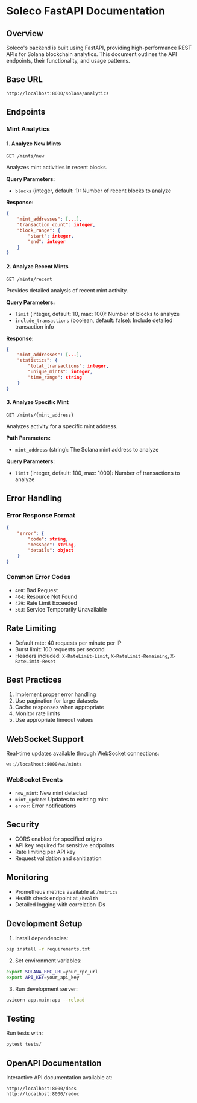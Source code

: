 # Soleco FastAPI Documentation

## Overview
Soleco's backend is built using FastAPI, providing high-performance REST APIs for Solana blockchain analytics. This document outlines the API endpoints, their functionality, and usage patterns.

## Base URL
```
http://localhost:8000/solana/analytics
```

## Endpoints

### Mint Analytics

#### 1. Analyze New Mints
```
GET /mints/new
```
Analyzes mint activities in recent blocks.

**Query Parameters:**
- `blocks` (integer, default: 1): Number of recent blocks to analyze

**Response:**
```json
{
    "mint_addresses": [...],
    "transaction_count": integer,
    "block_range": {
        "start": integer,
        "end": integer
    }
}
```

#### 2. Analyze Recent Mints
```
GET /mints/recent
```
Provides detailed analysis of recent mint activity.

**Query Parameters:**
- `limit` (integer, default: 10, max: 100): Number of blocks to analyze
- `include_transactions` (boolean, default: false): Include detailed transaction info

**Response:**
```json
{
    "mint_addresses": [...],
    "statistics": {
        "total_transactions": integer,
        "unique_mints": integer,
        "time_range": string
    }
}
```

#### 3. Analyze Specific Mint
```
GET /mints/{mint_address}
```
Analyzes activity for a specific mint address.

**Path Parameters:**
- `mint_address` (string): The Solana mint address to analyze

**Query Parameters:**
- `limit` (integer, default: 100, max: 1000): Number of transactions to analyze

## Error Handling

### Error Response Format
```json
{
    "error": {
        "code": string,
        "message": string,
        "details": object
    }
}
```

### Common Error Codes
- `400`: Bad Request
- `404`: Resource Not Found
- `429`: Rate Limit Exceeded
- `503`: Service Temporarily Unavailable

## Rate Limiting
- Default rate: 40 requests per minute per IP
- Burst limit: 100 requests per second
- Headers included: `X-RateLimit-Limit`, `X-RateLimit-Remaining`, `X-RateLimit-Reset`

## Best Practices
1. Implement proper error handling
2. Use pagination for large datasets
3. Cache responses when appropriate
4. Monitor rate limits
5. Use appropriate timeout values

## WebSocket Support
Real-time updates available through WebSocket connections:
```
ws://localhost:8000/ws/mints
```

### WebSocket Events
- `new_mint`: New mint detected
- `mint_update`: Updates to existing mint
- `error`: Error notifications

## Security
- CORS enabled for specified origins
- API key required for sensitive endpoints
- Rate limiting per API key
- Request validation and sanitization

## Monitoring
- Prometheus metrics available at `/metrics`
- Health check endpoint at `/health`
- Detailed logging with correlation IDs

## Development Setup
1. Install dependencies:
```bash
pip install -r requirements.txt
```

2. Set environment variables:
```bash
export SOLANA_RPC_URL=your_rpc_url
export API_KEY=your_api_key
```

3. Run development server:
```bash
uvicorn app.main:app --reload
```

## Testing
Run tests with:
```bash
pytest tests/
```

## OpenAPI Documentation
Interactive API documentation available at:
```
http://localhost:8000/docs
http://localhost:8000/redoc
```
